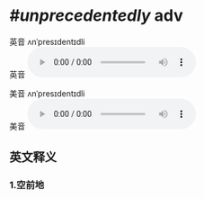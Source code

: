 # ***\#unprecedentedly*** adv
英音 ʌnˈpresɪdentɪdli  
英音
<audio src="./media/unprecedentedly1_AAC.aac" controls="controls"></audio>

美音 ʌnˈpresɪdentɪdli  
美音
<audio src="./media/unprecedentedly2_AAC.aac" controls="controls"></audio>



  

英文释义
---
### 1.**空前地**  


